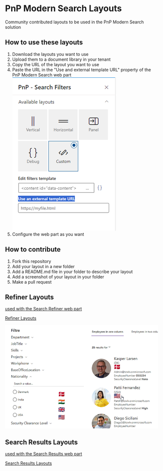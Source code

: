 # PnP Modern Search Layouts
Community contributed layouts to be used in the PnP Modern Search solution

## How to use these layouts
1. Download the layouts you want to use
2. Upload them to a document library in your tenant
3. Copy the URL of the layout you want to use
4. Paste the URL in the "Use and external template URL" property of the PnP Modern Search web part![Alt text](assets/ExternalTemplateURL.png)
5. Configure the web part as you want



## How to contribute
1. Fork this repository
2. Add your layout in a new folder
3. Add a README.md file in your folder to describe your layout
4. Add a screenshot of your layout in your folder
5. Make a pull request

## Refiner Layouts 
[used with the Search Refiner web part](https://microsoft-search.github.io/pnp-modern-search/usage/search-filters/)


[Refiner Layouts](Refiner/Refiner%20layouts.md)



![Alt text](Refiner/Nation%20flags%20in%20refiner/assets/FlagsInRefiner.png)


## Search Results Layouts

[used with the Search Results web part](https://microsoft-search.github.io/pnp-modern-search/usage/search-results/)

[Search Results Layouts](Search%20Results/Search%20Results%20Layouts.md)
